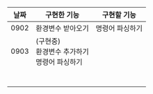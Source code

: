 | 날짜 | 구현한 기능                                          | 구현할 기능     |
| ---- | ---------------------------------------------------- | --------------- |
| 0902 | 환경변수 받아오기                                    | 명령어 파싱하기 |
| 0903 | (구현중)<br />환경변수 추가하기<br />명령어 파싱하기 |                 |
|      |                                                      |                 |
|      |                                                      |                 |
|      |                                                      |                 |
|      |                                                      |                 |
|      |                                                      |                 |
|      |                                                      |                 |
|      |                                                      |                 |

